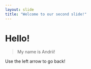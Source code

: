 ```yaml
---
layout: slide
title: "Welcome to our second slide!"
---
```

# Hello!

> My name is Andrii!

Use the left arrow to go back!